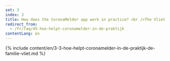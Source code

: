 ```yaml
---
set: 3
index: 3
title: How does the CoronaMelder app work in practice? <br />The Vliet family
redirect_from: 
  - /fr/faq/45-hoe-helpt-coronamelder-in-de-praktijk
contentLang: en
---
```

{% include content/en/3-3-hoe-helpt-coronamelder-in-de-praktijk-de-familie-vliet.md %}
